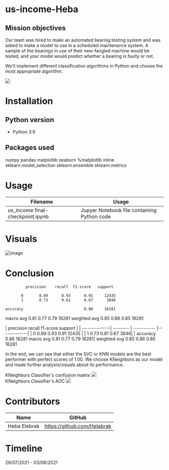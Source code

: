 # us-income-Heba

## Mission objectives

Our team was hired to make an automated bearing testing system and was asked to make a model to use in a scheduled maintenance system. A sample of the bearings in use of their new-fangled machine would be tested, and your model would predict whether a bearing is faulty or not.

We'll implement different classification algorithms in Python and choose the most appropriate algorithm.

![](/Visuals/bearing_explanation.jpeg)

# Installation

## Python version
* Python 3.9

## Packages used

numpy
pandas
matplotlib
seaborn
%matplotlib inline
sklearn.model_selection 
sklearn.ensemble 
sklearn.metrics 

# Usage
| Filename                             | Usage                                                     |
|--------------------------------------|-----------------------------------------------------------|
| us_income final-checkpoint.ipynb | Jupyer Notebook file containing Python code


# Visuals
![image](https://user-images.githubusercontent.com/84380899/129574666-303a5fdf-fdcf-4277-abc8-fa3d3abba366.png)


# 


# Conclusion
             precision    recall  f1-score   support

           0       0.89      0.93      0.91     12435
           1       0.73      0.61      0.67      3846

    accuracy                           0.86     16281
   macro avg       0.81      0.77      0.79     16281
weighted avg       0.85      0.86      0.85     16281


|
             precision    recall  f1-score   support  | 
| --------------| -------- | ----------- |-------------|
|  0       0.89      0.93      0.91     12435 |
|  1       0.73      0.61      0.67      3846|
| accuracy                           0.86     16281
   macro avg       0.81      0.77      0.79     16281|
   weighted avg       0.85      0.86      0.85     16281


In the end, we can see that either the SVC or KNN models are the best performer with perfect scores of 1.00.
We choose KNeighbors as our model and made further analysis/visuals about its performance.

KNeighbors Classifier's confusion matrix
![](/Visuals/visual_confusion_matrix.png)<br>
KNeighbors Classifier's AOC
![](/Visuals/visual_AOC.png)

# Contributors
| Name           | GitHub                                                                              |
|----------------|-------------------------------------------------------------------------------------|
| Heba Elebrak | <a href="https://github.com/Helabrak">https://github.com/Helabrak               |



# Timeline
29/07/2021 - 03/08/2021
